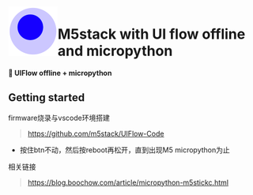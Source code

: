 <img src="attachments/foam-icon.png" width=100 align="left">

# M5stack with UI flow offline and micropython

**👋 UIFlow offline + micropython**

## Getting started

firmware烧录与vscode环境搭建

> https://github.com/m5stack/UIFlow-Code

- 按住btn不动，然后按reboot再松开，直到出现M5 micropython为止

相关链接

> https://blog.boochow.com/article/micropython-m5stickc.html
> 